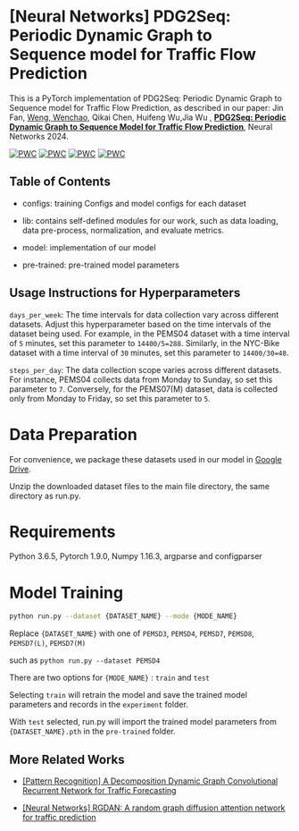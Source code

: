 # [Neural Networks] PDG2Seq: Periodic Dynamic Graph to Sequence model for Traffic Flow Prediction
This is a PyTorch implementation of PDG2Seq: Periodic Dynamic Graph to Sequence model for Traffic Flow Prediction, as described in our paper: Jin Fan, [Weng, Wenchao](https://github.com/wengwenchao123/), Qikai Chen, Huifeng Wu,Jia Wu
, **[PDG2Seq: Periodic Dynamic Graph to Sequence Model for Traffic Flow Prediction](https://www.sciencedirect.com/science/article/pii/S0893608024008700?via%3Dihub)**, Neural Networks 2024.

[![PWC](https://img.shields.io/endpoint.svg?url=https://paperswithcode.com/badge/pdg2seq-periodic-dynamic-graph-to-sequence/traffic-prediction-on-pemsd3)](https://paperswithcode.com/sota/traffic-prediction-on-pemsd3?p=pdg2seq-periodic-dynamic-graph-to-sequence)
[![PWC](https://img.shields.io/endpoint.svg?url=https://paperswithcode.com/badge/pdg2seq-periodic-dynamic-graph-to-sequence/traffic-prediction-on-pemsd4)](https://paperswithcode.com/sota/traffic-prediction-on-pemsd4?p=pdg2seq-periodic-dynamic-graph-to-sequence)
[![PWC](https://img.shields.io/endpoint.svg?url=https://paperswithcode.com/badge/pdg2seq-periodic-dynamic-graph-to-sequence/traffic-prediction-on-pems07)](https://paperswithcode.com/sota/traffic-prediction-on-pems07?p=pdg2seq-periodic-dynamic-graph-to-sequence)
[![PWC](https://img.shields.io/endpoint.svg?url=https://paperswithcode.com/badge/pdg2seq-periodic-dynamic-graph-to-sequence/traffic-prediction-on-pemsd8)](https://paperswithcode.com/sota/traffic-prediction-on-pemsd8?p=pdg2seq-periodic-dynamic-graph-to-sequence)


## Table of Contents

* configs: training Configs and model configs for each dataset

* lib: contains self-defined modules for our work, such as data loading, data pre-process, normalization, and evaluate metrics.

* model: implementation of our model 

* pre-trained:  pre-trained model parameters

## Usage Instructions for Hyperparameters

`days_per_week`: The time intervals for data collection vary across different datasets. Adjust this hyperparameter based on the time intervals of the dataset being used. For example, in the PEMS04 dataset with a time interval of `5` minutes, set this parameter to `14400/5=288`. Similarly, in the NYC-Bike dataset with a time interval of `30` minutes, set this parameter to `14400/30=48`.

`steps_per_day`: The data collection scope varies across different datasets. For instance, PEMS04 collects data from Monday to Sunday, so set this parameter to `7`. Conversely, for the PEMS07(M) dataset, data is collected only from Monday to Friday, so set this parameter to `5`.


# Data Preparation

For convenience, we package these datasets used in our model in [Google Drive](https://drive.google.com/file/d/1iN6X0KPrp78BazwtoS89s5a5UUSdvtlC/view?usp=sharing).

Unzip the downloaded dataset files to the main file directory, the same directory as run.py.

# Requirements

Python 3.6.5, Pytorch 1.9.0, Numpy 1.16.3, argparse and configparser

# Model Training

```bash
python run.py --dataset {DATASET_NAME} --mode {MODE_NAME}
```
Replace `{DATASET_NAME}` with one of `PEMSD3`, `PEMSD4`, `PEMSD7`, `PEMSD8`, `PEMSD7(L)`, `PEMSD7(M)`

such as `python run.py --dataset PEMSD4`

There are two options for `{MODE_NAME}` : `train` and `test`


Selecting `train` will retrain the model and save the trained model parameters and records in the `experiment` folder.

With `test` selected, run.py will import the trained model parameters from `{DATASET_NAME}.pth` in the `pre-trained` folder.

## More Related Works

- [[Pattern Recognition] A Decomposition Dynamic Graph Convolutional Recurrent Network for Traffic Forecasting](https://www.sciencedirect.com/science/article/pii/S0031320323003710)
  
- [[Neural Networks] RGDAN: A random graph diffusion attention network for traffic prediction](https://doi.org/10.1016/j.neunet.2023.106093)

